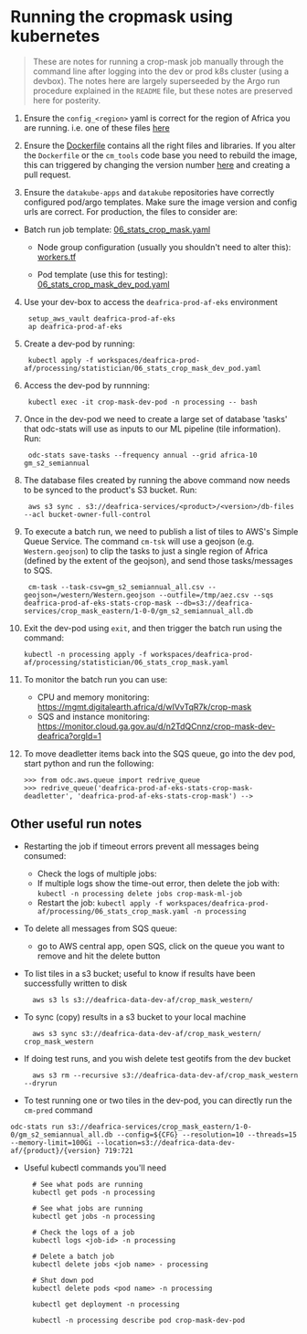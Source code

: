 # Running the cropmask using kubernetes

> These are notes for running a crop-mask job manually through the command line after logging into the dev or prod k8s cluster (using a devbox). The notes here are largely superseeded by the Argo run procedure explained in the `README` file, but these notes are preserved here for posterity.

1. Ensure the `config_<region>` yaml is correct for the region of Africa you are running. i.e. one of these files [here](https://github.com/digitalearthafrica/crop-mask/tree/main/production/cm_tools/cm_tools/config)

2. Ensure the [Dockerfile](../Dockerfile) contains all the right files and libraries. If you alter the `Dockerfile` or the `cm_tools` code base you need to rebuild the image, this can triggered by changing the version number [here](../docker/version.txt) and creating a pull request.

3. Ensure the `datakube-apps` and `datakube` repositories have correctly configured pod/argo templates. Make sure the image version and config urls are correct.  For production, the files to consider are:

* Batch run job template: [06_stats_crop_mask.yaml](https://bitbucket.org/geoscienceaustralia/datakube-apps/src/master/workspaces/deafrica-prod-af/processing/statistician/06_stats_crop_mask.yaml)

    * Node group configuration (usually you shouldn't need to alter this): [workers.tf](https://bitbucket.org/geoscienceaustralia/datakube/src/37fbf47358d287aecefbe4f079bf5048f0295b82/workspaces/deafrica-prod-af/01_odc_eks/workers.tf#lines-126)  
    
    * Pod template (use this for testing): [06_stats_crop_mask_dev_pod.yaml](https://bitbucket.org/geoscienceaustralia/datakube-apps/src/master/workspaces/deafrica-prod-af/processing/statistician/06_stats_crop_mask_dev_pod.yaml)

4. Use your dev-box to access the `deafrica-prod-af-eks` environment

        setup_aws_vault deafrica-prod-af-eks
        ap deafrica-prod-af-eks

5. Create a dev-pod by running:
            
        kubectl apply -f workspaces/deafrica-prod-af/processing/statistician/06_stats_crop_mask_dev_pod.yaml
    

6. Access the dev-pod by runnning:

        kubectl exec -it crop-mask-dev-pod -n processing -- bash
        

7. Once in the dev-pod we need to create a large set of database 'tasks' that odc-stats will use as inputs to our ML pipeline (tile information). Run:

        odc-stats save-tasks --frequency annual --grid africa-10 gm_s2_semiannual
        

8. The database files created by running the above command now needs to be synced to the product's S3 bucket. Run:
    
        aws s3 sync . s3://deafrica-services/<product>/<version>/db-files --acl bucket-owner-full-control


9. To execute a batch run, we need to publish a list of tiles to AWS's Simple Queue Service. The command `cm-tsk` will use a geojson (e.g. `Western.geojson`) to clip the tasks to just a single region of Africa (defined by the extent of the geojson), and send those tasks/messages to SQS.


        cm-task --task-csv=gm_s2_semiannual_all.csv --geojson=/western/Western.geojson --outfile=/tmp/aez.csv --sqs deafrica-prod-af-eks-stats-crop-mask --db=s3://deafrica-services/crop_mask_eastern/1-0-0/gm_s2_semiannual_all.db
  
  
10. Exit the dev-pod using `exit`, and then trigger the batch run using the command: 

        kubectl -n processing apply -f workspaces/deafrica-prod-af/processing/statistician/06_stats_crop_mask.yaml


10. To monitor the batch run you can use:
   
     - CPU and memory monitoring: https://mgmt.digitalearth.africa/d/wIVvTqR7k/crop-mask
     - SQS and instance monitoring: https://monitor.cloud.ga.gov.au/d/n2TdQCnnz/crop-mask-dev-deafrica?orgId=1


11. To move deadletter items back into the SQS queue, go into the dev pod, start python and run the following:
        
        >>> from odc.aws.queue import redrive_queue
        >>> redrive_queue('deafrica-prod-af-eks-stats-crop-mask-deadletter', 'deafrica-prod-af-eks-stats-crop-mask') -->


## Other useful run notes

* Restarting the job if timeout errors prevent all messages being consumed:

     - Check the logs of multiple jobs:
     - If multiple logs show the time-out error, then delete the job with: `kubectl -n processing delete jobs crop-mask-ml-job`
     - Restart the job: `kubectl apply -f workspaces/deafrica-prod-af/processing/06_stats_crop_mask.yaml -n processing`

* To delete all messages from SQS queue:

     - go to AWS central app, open SQS, click on the queue you want to remove and hit the delete button


* To list tiles in a s3 bucket; useful to know if results have been successfully written to disk
        
        aws s3 ls s3://deafrica-data-dev-af/crop_mask_western/


* To sync (copy) results in a s3 bucket to your local machine
        
        aws s3 sync s3://deafrica-data-dev-af/crop_mask_western/ crop_mask_western


* If doing test runs, and you wish delete test geotifs from the dev bucket
        
        aws s3 rm --recursive s3://deafrica-data-dev-af/crop_mask_western --dryrun


* To test running one or two tiles in the dev-pod, you can directly run the `cm-pred` command

```
odc-stats run s3://deafrica-services/crop_mask_eastern/1-0-0/gm_s2_semiannual_all.db --config=${CFG} --resolution=10 --threads=15 --memory-limit=100Gi --location=s3://deafrica-data-dev-af/{product}/{version} 719:721
```

* Useful kubectl commands you'll need
       
        # See what pods are running
        kubectl get pods -n processing
        
        # See what jobs are running
        kubectl get jobs -n processing
        
        # Check the logs of a job
        kubectl logs <job-id> -n processing 
        
        # Delete a batch job
        kubectl delete jobs <job name> - processing 
        
        # Shut down pod
        kubectl delete pods <pod name> -n processing 
        
        kubectl get deployment -n processing
        
        kubectl -n processing describe pod crop-mask-dev-pod 